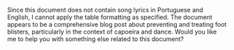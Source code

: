 Since this document does not contain song lyrics in Portuguese and English, I cannot apply the table formatting as specified. The document appears to be a comprehensive blog post about preventing and treating foot blisters, particularly in the context of capoeira and dance. Would you like me to help you with something else related to this document?